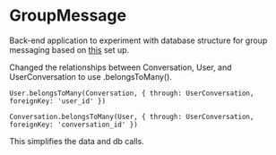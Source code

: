 # GroupMessage

Back-end application to experiment with database structure for group messaging based on [this](https://dev.to/yuesu/a-simple-database-modelling-for-a-web-based-messenger-with-sequelize-and-postgresdb-ch8) set up.

Changed the relationships between Conversation, User, and UserConversation to use .belongsToMany().

`User.belongsToMany(Conversation, {
    through: UserConversation,
    foreignKey: 'user_id'
})`


`Conversation.belongsToMany(User, {
    through: UserConversation,
    foreignKey: 'conversation_id'
})`

This simplifies the data and db calls.
